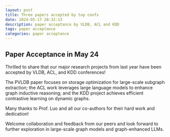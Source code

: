 ```yaml
---
layout: post
title: Three papers accepted by top confs
date: 2024-05-17 20:32:13
description: paper acceptance by VLDB, ACL and KDD
tags: paper acceptance
categories: paper acceptance
---
```


## Paper Acceptance in May 24

Thrilled to share that our major research projects from last year have been accepted by VLDB, ACL, and KDD conferences! 

The PVLDB paper focuses on storage optimization for large-scale subgraph extraction; the ACL work leverages large language models to enhance graph inductive reasoning; and the KDD project achieves efficient contrastive learning on dynamic graphs. 

Many thanks to Prof. Luo and all our co-authors for their hard work and dedication! 

Welcome collaboration and feedback from our peers and look forward to further exploration in large-scale graph models and graph-enhanced LLMs.

